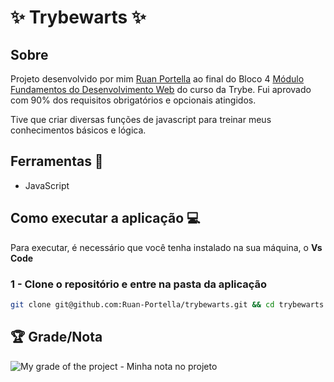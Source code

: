 # :sparkles: Trybewarts :sparkles:

## Sobre 

Projeto desenvolvido por mim [Ruan Portella](https://www.linkedin.com/in/ruanportella/) ao final do Bloco 4 [Módulo Fundamentos do Desenvolvimento Web](https://github.com/Ruan-Portella/Trybe_Exercicios/tree/main/fundamentos/secao-04-introducao-a-javascript) do curso da Trybe. Fui aprovado com 90% dos requisitos obrigatórios e opcionais atingidos.

Tive que criar diversas funções de javascript para treinar meus conhecimentos básicos e lógica.

## Ferramentas :wrench:

- JavaScript

## Como executar a aplicação :computer:

Para executar, é necessário que você tenha instalado na sua máquina, o **Vs Code**

### 1 - Clone o repositório e entre na pasta da aplicação

```sh
git clone git@github.com:Ruan-Portella/trybewarts.git && cd trybewarts
```
## :trophy: Grade/Nota

![My grade of the project - Minha nota no projeto](https://i.imgur.com/oWquNyZ.png)

